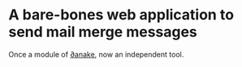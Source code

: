 # A bare-bones web application to send mail merge messages

Once a module of [∂anake](https://scythe-suite.github.io/danake/), now an
independent tool.